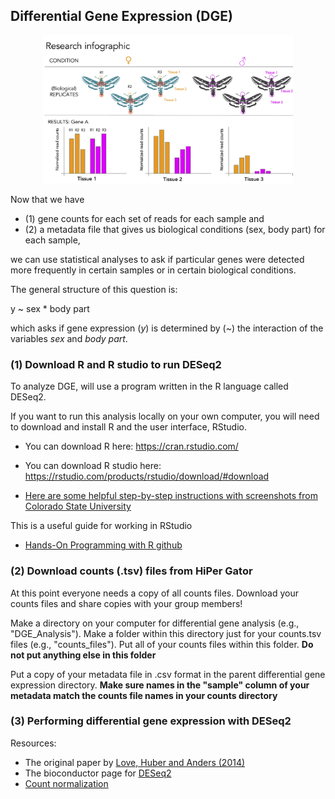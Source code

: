 ## Differential Gene Expression (DGE)  

<p align="center">
<img width="400px" src="../Images/Research_InfoGraphic.jpg">
</p> 

Now that we have 
+ (1) gene counts for each set of reads for each sample and 
+ (2) a metadata file that gives us biological conditions (sex, body part) for each sample,  

we can use statistical analyses to ask if particular genes were detected more frequently in certain samples or in certain biological conditions.  

The general structure of this question is:

y ~ sex * body part  

which asks if gene expression (*y*) is determined by (*~*) the interaction of the variables *sex* and *body part*.  
  

### (1) Download R and R studio to run DESeq2 

To analyze DGE, will use a program written in the R language called DESeq2.  

If you want to run this analysis locally on your own computer, you will need to download and install R and the user interface, RStudio.  

+ You can download R here: https://cran.rstudio.com/
+ You can download R studio here: https://rstudio.com/products/rstudio/download/#download

+ [Here are some helpful step-by-step instructions with screenshots from Colorado State University](https://www.stat.colostate.edu/~jah/talks_public_html/isec2020/installRStudio.html) 

This is a useful guide for working in RStudio
+ [Hands-On Programming with R github](https://rstudio-education.github.io/hopr/starting.html)


### (2) Download counts (.tsv) files from HiPer Gator  

At this point everyone needs a copy of all counts files. Download your counts files and share copies with your group members!  

Make a directory on your computer for differential gene analysis (e.g., "DGE_Analysis"). Make a folder within this directory just for your counts.tsv files (e.g., "counts_files"). Put all of your counts files within this folder. **Do not put anything else in this folder**  

Put a copy of your metadata file in .csv format in the parent differential gene expression directory. **Make sure names in the "sample" column of your metadata match the counts file names in your counts directory**


### (3) Performing differential gene expression with DESeq2  

Resources:  
+ The original paper by [Love, Huber and Anders (2014)](https://genomebiology.biomedcentral.com/articles/10.1186/s13059-014-0550-8)  
+ The bioconductor page for [DESeq2](https://bioconductor.org/packages/release/bioc/html/DESeq2.html)  
 + [Count normalization](https://hbctraining.github.io/DGE_workshop/lessons/02_DGE_count_normalization.html)
